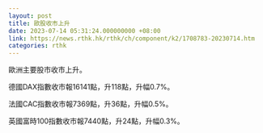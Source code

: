 ```yaml
---
layout: post
title: 歐股收市上升
date: 2023-07-14 05:31:24.000000000 +08:00
link: https://news.rthk.hk/rthk/ch/component/k2/1708783-20230714.htm
categories: rthk
---
```


歐洲主要股市收市上升。

德國DAX指數收市報16141點，升118點，升幅0.7%。

法國CAC指數收市報7369點，升36點，升幅0.5%。

英國富時100指數收市報7440點，升24點，升幅0.3%。
